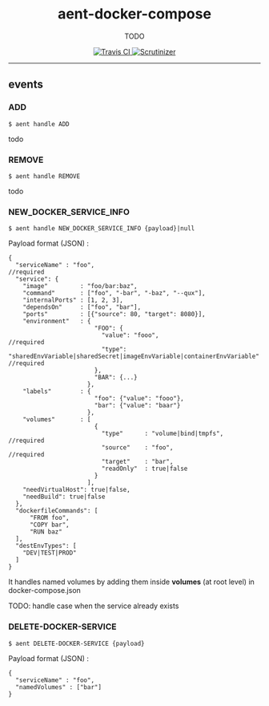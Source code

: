 <h1 align="center">aent-docker-compose</h1>
<p align="center">TODO</p>
<p align="center">
    <a href="https://travis-ci.org/theaentmachine/aent-docker-compose">
        <img src="https://travis-ci.org/theaentmachine/aent-docker-compose.svg?branch=master" alt="Travis CI">
    </a>
    <a href="https://scrutinizer-ci.com/g/theaentmachine/aent-docker-compose/?branch=master">
        <img src="https://scrutinizer-ci.com/g/theaentmachine/aent-docker-compose/badges/quality-score.png?b=master" alt="Scrutinizer">
    </a>
</p>

---

## events

### ADD
`$ aent handle ADD`

todo

### REMOVE
`$ aent handle REMOVE`

todo


### NEW_DOCKER_SERVICE_INFO
`$ aent handle NEW_DOCKER_SERVICE_INFO {payload}|null`

Payload format (JSON) :
```
{
  "serviceName" : "foo",                                        //required  
  "service": {
    "image"         : "foo/bar:baz",
    "command"       : ["foo", "-bar", "-baz", "--qux"],
    "internalPorts" : [1, 2, 3],
    "dependsOn"     : ["foo", "bar"],
    "ports"         : [{"source": 80, "target": 8080}],
    "environment"   : {
                        "FOO": {
                          "value": "fooo",                      //required
                          "type": "sharedEnvVariable|sharedSecret|imageEnvVariable|containerEnvVariable"    //required
                        },
                        "BAR": {...}
                      },
    "labels"        : {
                        "foo": {"value": "fooo"},
                        "bar": {"value": "baar"}
                      },               
    "volumes"       : [
                        {
                          "type"      : "volume|bind|tmpfs",    //required
                          "source"    : "foo",                  //required
                          "target"    : "bar",
                          "readOnly"  : true|false
                        }
                      ],
    "needVirtualHost": true|false,
    "needBuild": true|false
  },
  "dockerfileCommands": [
      "FROM foo",
      "COPY bar",
      "RUN baz"
  ],
  "destEnvTypes": [
    "DEV|TEST|PROD"
  ]
}
```
It handles named volumes by adding them inside **volumes** (at root level) in docker-compose.json

TODO: handle case when the service already exists


### DELETE-DOCKER-SERVICE
`$ aent DELETE-DOCKER-SERVICE {payload}`

Payload format (JSON) :
```
{
  "serviceName" : "foo",
  "namedVolumes" : ["bar"]
}
```

